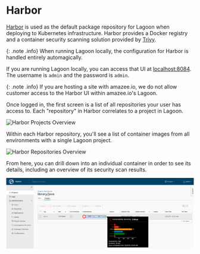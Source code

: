 # Harbor

[Harbor](https://goharbor.io/) is used as the default package repository for Lagoon when deploying to Kubernetes infrastructure. Harbor provides a Docker registry and a container security scanning solution provided by [Trivy](https://github.com/aquasecurity/trivy).

{: .note .info}
When running Lagoon locally, the configuration for Harbor is handled entirely automagically.

If you are running Lagoon locally, you can access that UI at [localhost:8084](https://localhost:8084/). The username is `admin` and the password is `admin`.

{: .note .info}
If you are hosting a site with amazee.io, we do not allow customer access to the Harbor UI within amazee.io's Lagoon.

Once logged in, the first screen is a list of all repositories your user has access to. Each "repository" in Harbor correlates to a project in Lagoon.

![Harbor Projects Overview](../../.gitbook/assets/projects_overview%20%282%29%20%282%29%20%281%29.png)

Within each Harbor repository, you'll see a list of container images from all environments with a single Lagoon project.

![Harbor Repositories Overview](../../.gitbook/assets/repositories_overview%20%282%29%20%282%29%20%282%29.png)

From here, you can drill down into an individual container in order to see its details, including an overview of its security scan results.

![Harbor Container Overview](../../.gitbook/assets/container_overview%20%282%29.png)
